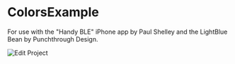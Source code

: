 # ColorsExample
For use with the "Handy BLE" iPhone app by Paul Shelley and the LightBlue Bean by Punchthrough Design.

![Edit Project](https://raw.githubusercontent.com/pdshelley/ColorsExample/feature/read_me/ReadMeImages/IMG_3923.jpg)